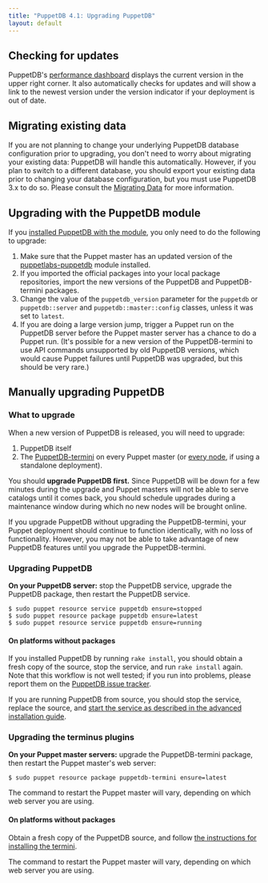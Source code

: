```yaml
---
title: "PuppetDB 4.1: Upgrading PuppetDB"
layout: default
---
```



[dashboard]: ./maintain_and_tune.html#monitor-the-performance-dashboard
[connect_master]: ./connect_puppet_master.html
[connect_apply]: ./connect_puppet_apply.html
[tracker]: https://tickets.puppetlabs.com/browse/PDB
[start_source]: ./install_from_source.html#step-6-start-the-puppetdb-service
[plugin_source]: ./connect_puppet_master.html#on-platforms-without-packages
[module]: ./install_via_module.html
[puppetdb3]: /puppetdb/3.2/migrate.html

Checking for updates
-----

PuppetDB's [performance dashboard][dashboard] displays the current version in
the upper right corner. It also automatically checks for updates and will show a
link to the newest version under the version indicator if your deployment is out
of date.

Migrating existing data
-----

If you are not planning to change your underlying PuppetDB database
configuration prior to upgrading, you don't need to worry about migrating your
existing data: PuppetDB will handle this automatically. However, if you plan to
switch to a different database, you should export your existing data prior to
changing your database configuration, but you must use PuppetDB 3.x to do so.
Please consult the [Migrating Data][puppetdb3] for more information.

Upgrading with the PuppetDB module
-----

If you [installed PuppetDB with the module][module], you only need to do the
following to upgrade:

1. Make sure that the Puppet master has an updated version of the
   [puppetlabs-puppetdb](https://forge.puppetlabs.com/puppetlabs/puppetdb)
   module installed.
2. If you imported the official packages into your local package repositories,
   import the new versions of the PuppetDB and PuppetDB-termini packages.
3. Change the value of the `puppetdb_version` parameter for the `puppetdb` or
   `puppetdb::server` and `puppetdb::master::config` classes, unless it was set
   to `latest`.
4. If you are doing a large version jump, trigger a Puppet run on the PuppetDB
   server before the Puppet master server has a chance to do a Puppet run. (It's
   possible for a new version of the PuppetDB-termini to use API commands
   unsupported by old PuppetDB versions, which would cause Puppet failures until
   PuppetDB was upgraded, but this should be very rare.)

Manually upgrading PuppetDB
-----

### What to upgrade

When a new version of PuppetDB is released, you will need to upgrade:

1. PuppetDB itself
2. The [PuppetDB-termini][connect_master] on every Puppet master (or
   [every node][connect_apply], if using a standalone deployment).

You should **upgrade PuppetDB first.** Since PuppetDB will be down for a few
minutes during the upgrade and Puppet masters will not be able to serve catalogs
until it comes back, you should schedule upgrades during a maintenance window
during which no new nodes will be brought online.

If you upgrade PuppetDB without upgrading the PuppetDB-termini, your Puppet
deployment should continue to function identically, with no loss of
functionality. However, you may not be able to take advantage of new PuppetDB
features until you upgrade the PuppetDB-termini.

### Upgrading PuppetDB

**On your PuppetDB server:** stop the PuppetDB service, upgrade the PuppetDB
package, then restart the PuppetDB service.

    $ sudo puppet resource service puppetdb ensure=stopped
    $ sudo puppet resource package puppetdb ensure=latest
    $ sudo puppet resource service puppetdb ensure=running

#### On platforms without packages

If you installed PuppetDB by running `rake install`, you should obtain a fresh
copy of the source, stop the service, and run `rake install` again. Note that
this workflow is not well tested; if you run into problems, please report them
on the [PuppetDB issue tracker][tracker].

If you are running PuppetDB from source, you should stop the service, replace
the source, and
[start the service as described in the advanced installation guide][start_source].

### Upgrading the terminus plugins

**On your Puppet master servers:** upgrade the PuppetDB-termini package, then
restart the Puppet master's web server:

    $ sudo puppet resource package puppetdb-termini ensure=latest

The command to restart the Puppet master will vary, depending on which web
server you are using.

#### On platforms without packages

Obtain a fresh copy of the PuppetDB source, and follow
[the instructions for installing the termini][plugin_source].

The command to restart the Puppet master will vary, depending on which web
server you are using.
